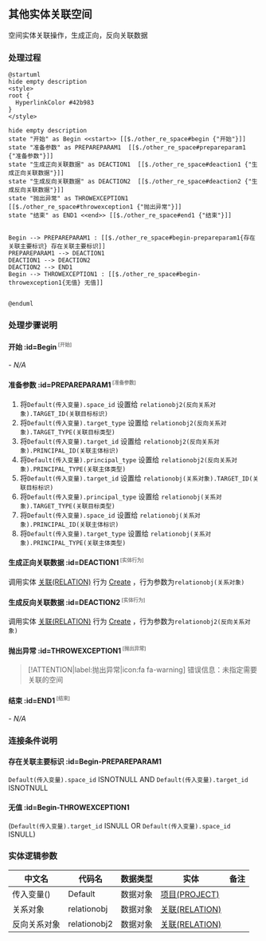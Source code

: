 ## 其他实体关联空间 <!-- {docsify-ignore-all} -->

   空间实体关联操作，生成正向，反向关联数据

### 处理过程

```plantuml
@startuml
hide empty description
<style>
root {
  HyperlinkColor #42b983
}
</style>

hide empty description
state "开始" as Begin <<start>> [[$./other_re_space#begin {"开始"}]]
state "准备参数" as PREPAREPARAM1  [[$./other_re_space#prepareparam1 {"准备参数"}]]
state "生成正向关联数据" as DEACTION1  [[$./other_re_space#deaction1 {"生成正向关联数据"}]]
state "生成反向关联数据" as DEACTION2  [[$./other_re_space#deaction2 {"生成反向关联数据"}]]
state "抛出异常" as THROWEXCEPTION1  [[$./other_re_space#throwexception1 {"抛出异常"}]]
state "结束" as END1 <<end>> [[$./other_re_space#end1 {"结束"}]]


Begin --> PREPAREPARAM1 : [[$./other_re_space#begin-prepareparam1{存在关联主要标识} 存在关联主要标识]]
PREPAREPARAM1 --> DEACTION1
DEACTION1 --> DEACTION2
DEACTION2 --> END1
Begin --> THROWEXCEPTION1 : [[$./other_re_space#begin-throwexception1{无值} 无值]]


@enduml
```


### 处理步骤说明

#### 开始 :id=Begin<sup class="footnote-symbol"> <font color=gray size=1>[开始]</font></sup>



*- N/A*
#### 准备参数 :id=PREPAREPARAM1<sup class="footnote-symbol"> <font color=gray size=1>[准备参数]</font></sup>



1. 将`Default(传入变量).space_id` 设置给  `relationobj2(反向关系对象).TARGET_ID(关联目标标识)`
2. 将`Default(传入变量).target_type` 设置给  `relationobj2(反向关系对象).TARGET_TYPE(关联目标类型)`
3. 将`Default(传入变量).target_id` 设置给  `relationobj2(反向关系对象).PRINCIPAL_ID(关联主体标识)`
4. 将`Default(传入变量).principal_type` 设置给  `relationobj2(反向关系对象).PRINCIPAL_TYPE(关联主体类型)`
5. 将`Default(传入变量).target_id` 设置给  `relationobj(关系对象).TARGET_ID(关联目标标识)`
6. 将`Default(传入变量).principal_type` 设置给  `relationobj(关系对象).TARGET_TYPE(关联目标类型)`
7. 将`Default(传入变量).space_id` 设置给  `relationobj(关系对象).PRINCIPAL_ID(关联主体标识)`
8. 将`Default(传入变量).target_type` 设置给  `relationobj(关系对象).PRINCIPAL_TYPE(关联主体类型)`

#### 生成正向关联数据 :id=DEACTION1<sup class="footnote-symbol"> <font color=gray size=1>[实体行为]</font></sup>



调用实体 [关联(RELATION)](module/Base/relation.md) 行为 [Create](module/Base/relation#行为) ，行为参数为`relationobj(关系对象)`

#### 生成反向关联数据 :id=DEACTION2<sup class="footnote-symbol"> <font color=gray size=1>[实体行为]</font></sup>



调用实体 [关联(RELATION)](module/Base/relation.md) 行为 [Create](module/Base/relation#行为) ，行为参数为`relationobj2(反向关系对象)`

#### 抛出异常 :id=THROWEXCEPTION1<sup class="footnote-symbol"> <font color=gray size=1>[抛出异常]</font></sup>



> [!ATTENTION|label:抛出异常|icon:fa fa-warning]
> 错误信息：未指定需要关联的空间

#### 结束 :id=END1<sup class="footnote-symbol"> <font color=gray size=1>[结束]</font></sup>



*- N/A*


### 连接条件说明
#### 存在关联主要标识 :id=Begin-PREPAREPARAM1

`Default(传入变量).space_id` ISNOTNULL AND `Default(传入变量).target_id` ISNOTNULL
#### 无值 :id=Begin-THROWEXCEPTION1

(`Default(传入变量).target_id` ISNULL OR `Default(传入变量).space_id` ISNULL)


### 实体逻辑参数

|    中文名   |    代码名    |  数据类型    |  实体   |备注 |
| --------| --------| -------- | -------- | --------   |
|传入变量(<i class="fa fa-check"/></i>)|Default|数据对象|[项目(PROJECT)](module/ProjMgmt/project.md)||
|关系对象|relationobj|数据对象|[关联(RELATION)](module/Base/relation.md)||
|反向关系对象|relationobj2|数据对象|[关联(RELATION)](module/Base/relation.md)||
